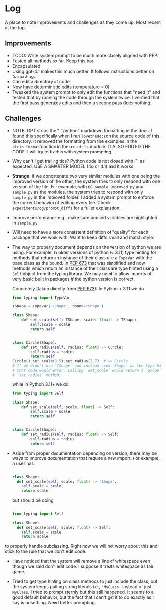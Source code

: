 # Log

A place to note improvements and challenges as they come up. Most recent at the top.

## Improvements

- TODO: Write system prompt to be much more closely aligned with PEP.
- Tested all methods so far. Keep this bar.
- Encapsulated
- Using gpt-4.1 makes this much better. It follows instructions better on formatting.
- Can edit a directory of code.
- Now have deterministic edits (temperature = 0)
- Tweaked the system prompt to only edit the functions that "need it" and tested
  that by running the code through the system twice. I verified that the first pass
  generates edits and then a second pass does nothing.

## Challenges

- NOTE: GPT strips the "```python" markdown formatting in the docs. I found this
specifically when I ran `lovethedocs`on the source code of this directory. It removed
the formatting from the examples in the `strip_format`function in the`src.utils`
  module. IT ALSO EDITED THE CODE. I will try to fix this with system prompting.
- Why can't I get trailing tics? Python code is not closed with ``` as expected. USE A SMARTER MODEL (4o or 4.1) and it works.
- **Strange**: If we concatenate two very similar modules with one being the improved
  version of the other, the system tries to only respond with one version of the file.
  For example, with `OG_sample_improved.py` and `sample.py` as the modules, the system
  tries to respond with only `sample.py` in the improved folder. I added a system
  prompt to enforce the correct behavior of editing every file. Check
  `experiments/og/prompt_diffs` for a fuller explanation.
- Improve perfomrance e.g., make sure unused variables are highlighted in `sample.py`
- Will need to have a more consistent definition of "quality" for each package
  that we work with. Want to keep diffs small and match style.
- The way to properly document depends on the version of python we are using. For
  example, in older versions of python (< 3.11) type hinting for methods that return
  an instance of their class use a `TypeVar` with the base class as the bound. In
  [PEP 673](https://peps.python.org/pep-0673/) that was simplified and now methods
  which return an instance of their class are type hinted using a `Self` object from
  the typing library. We may need to allow imports of very basic built in packages
  _if_ the python version is correct.

  Concretely (taken directly from [PEP 673](https://peps.python.org/pep-0673)): In
  Python < 3.11 we do

  ```python
  from typing import TypeVar

  TShape = TypeVar("TShape", bound="Shape")

  class Shape:
      def set_scale(self: TShape, scale: float) -> TShape:
          self.scale = scale
          return self


  class Circle(Shape):
      def set_radius(self, radius: float) -> Circle:
          self.radius = radius
          return self
  Circle().set_scale(0.5).set_radius(2.7)  # => Circle
  # If we didn't use `TShape` and instead used `Shape` as the type hint on `set_scale`,
  # that code would error. Calling `set_scale` would return a `Shape` which has no
  # `set_radius` method.
  ```

  while in Python 3.11+ we do

  ```python
  from typing import Self

  class Shape:
      def set_scale(self, scale: float) -> Self:
          self.scale = scale
          return self


  class Circle(Shape):
      def set_radius(self, radius: float) -> Self:
          self.radius = radius
          return self
  ```

- Aside from proper documentation depending on version, there may be ways to improve
  documentation that require a new import. For example, a user has

  ```python

  class Shape:
    def set_scale(self, scale: float) -> 'Shape':
      self.scale = scale
      return scale
  ```

  but should be doing

  ```python

  from typing import Self

  class Shape:
    def set_scale(self, scale: float) -> Self:
      self.scale = scale
      return scale
  ```

to properly handle subclassing. Right now we will not worry about this and stick to
the rule that we don't edit code.

- Have noticed that the system will remove a line of whitespace even though we said
  don't edit code. I suppose it treats whitespace as fair game.

- Tried to get type hinting on class methods to just include the class, but the system
  keeps putting string literals i.e., `'MyClass'` instead of just `MyClass`. I tried to
  prompt sternly but this still happened. It seems to a good default behavior, but the
  fact that I can't get it to do exactly as I say is unsettling. Need better prompting.
